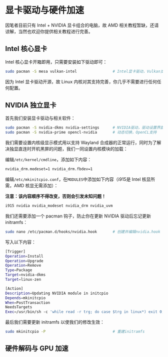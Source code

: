 # 显卡驱动与硬件加速

因笔者目前只有 Intel + NVIDIA 显卡组合的电脑，故 AMD 相关教程暂缺，还请谅解，当然也欢迎你提供相关教程进行完善。

## Intel 核心显卡

Intel 核心显卡开箱即用，只需要安装如下驱动即可：

```bash
sudo pacman -S mesa vulkan-intel				# Intel显卡驱动，Vulkan支持
```

因为 Intel 显卡驱动开源，故 Linux 内核对其支持完善，你几乎不需要进行任何任何配置。

## NVIDIA 独立显卡

首先我们安装显卡驱动与相关软件：

```bash
sudo pacman -S nvidia-dkms nvidia-settings		# NVIDIA驱动，驱动设置界面
sudo pacman -S nvidia-prime opencl-nvidia		# 动态切换，OpenCL支持
```

我们需要设置内核级显示模式用以支持 Wayland 合成器的正常运行，同时为了解决独显直连时开机黑屏的问题，我们一同设置内核模块的加载：

编辑`/etc/kernel/cmdline`，添加如下内容：

```bash
nvidia_drm.modeset=1 nvidia_drm.fbdev=1
```

编辑`/etc/mkinitcpio.conf`，在`MODULES`中添加如下内容（i915是 Intel 核显所需，AMD 核显无需添加）：

**注意：该内容顺序不得改变，否则会引发未知问题！**

```bash
i915 nvidia nvidia_modeset nvidia_drm nvidia_uvm
```

我们还需要添加一个 pacman 钩子，防止你在更新 NVIDIA 驱动后忘记更新 initramfs：

```bash
sudo nano /etc/pacman.d/hooks/nvidia.hook		# 创建并编辑nvidia.hook
```

写入以下内容：

```bash
[Trigger]
Operation=Install
Operation=Upgrade
Operation=Remove
Type=Package
Target=nvidia-dkms
Target=linux-zen

[Action]
Description=Updating NVIDIA module in initcpio
Depends=mkinitcpio
When=PostTransaction
NeedsTargets
Exec=/usr/bin/sh -c 'while read -r trg; do case $trg in linux*) exit 0; esac; done; /usr/bin/mkinitcpio -P'
```

最后我们需要更新 initramfs 以使我们的修改生效：

```bash
sudo mkinitcpio -P								# 重建initramfs
```

## 硬件解码与 GPU 加速

